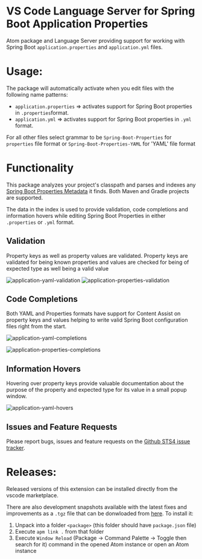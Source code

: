 # VS Code Language Server for Spring Boot Application Properties

Atom package and Language Server providing support for working with Spring Boot 
`application.properties` and `application.yml` files.

# Usage:

The package will automatically activate when you edit files with the following
name patterns:

 - `application.properties` => activates support for Spring Boot properties in `.properties`format.
 - `application.yml` =>  activates support for Spring Boot properties in `.yml` format.

For all other files select grammar to be `Spring-Boot-Properties` for `properties` file format or `Spring-Boot-Properties-YAML` for 'YAML' file format

# Functionality

This package analyzes your project's classpath and parses and indexes any [Spring Boot
Properties Metadata](https://docs.spring.io/spring-boot/docs/current/reference/html/configuration-metadata.html) it finds. Both Maven and Gradle projects are supported.

The data in the index is used to provide validation, code completions and information
hovers while editing Spring Boot Properties in either `.properties` or `.yml` format.

## Validation

Property keys as well as property values are validated. Property keys are validated for being known properties and values are checked for being of expected type as well being a valid value

![application-yaml-validation][yaml-validation]
![application-properties-validation][properties-validation]

## Code Completions

Both YAML and Properties formats have support for Content Assist on property keys and values helping to write valid Spring Boot configuration files right from the start.

![application-yaml-completions][yaml-completion]

![application-properties-completions][properties-completion]

## Information Hovers

Hovering over property keys provide valuable documentation about the purpose of the property and expected type for its value in a small popup window.

![application-yaml-hovers][yaml-hovers]

## Issues and Feature Requests

Please report bugs, issues and feature requests on the [Github STS4 issue tracker](https://github.com/spring-projects/sts4/issues). 

# Releases:

Released versions of this extension can be installed directly from the vscode marketplace.

There are also development snapshots available with the latest fixes and improvements as a `.tgz` file 
that can be donwloaded from 
[here](http://dist.springsource.com/snapshot/STS4/nightly-distributions.html). To install it:
1. Unpack into a folder `<package>` (this folder should have `package.json` file)
2. Execute `apm link .` from that folder
3. Execute `Window Reload` (Package -> Command Palette -> Toggle then search for it) command in the opened Atom instance or open an Atom instance

[yaml-completion]: https://github.com/spring-projects/sts4/blob/714c6bbb519f714ebba9f9fc5968ac2e619159f8/atom-extensions/atom-boot-properties/readme-imgs/yaml-completion.png
[properties-completion]: https://github.com/spring-projects/sts4/blob/714c6bbb519f714ebba9f9fc5968ac2e619159f8/atom-extensions/atom-boot-properties/readme-imgs/properties-completion.png
[yaml-validation]: https://github.com/spring-projects/sts4/blob/714c6bbb519f714ebba9f9fc5968ac2e619159f8/atom-extensions/atom-boot-properties/readme-imgs/yaml-validation.png
[properties-validation]: https://github.com/spring-projects/sts4/blob/714c6bbb519f714ebba9f9fc5968ac2e619159f8/atom-extensions/atom-boot-properties/readme-imgs/properties-validation.png
[yaml-hovers]: https://github.com/spring-projects/sts4/blob/714c6bbb519f714ebba9f9fc5968ac2e619159f8/atom-extensions/atom-boot-properties/readme-imgs/yaml-hovers.png

